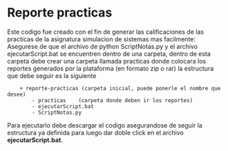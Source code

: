 # Reporte practicas

Este codigo fue creado con el fin de generar las calificaciones de las practicas de la 
asignatura simulacion de sistemas mas facilmente:
Asegurese de que el archivo de python ScriptNotas.py y el archivo ejecutarScript.bat 
se encuentren dentro de una carpeta, dentro de esta carpeta debe crear una carpeta llamada practicas 
donde colocara los reportes generados por la plataforma (en formato zip o rar)
la estructura que debe seguir es la siguiente

```
    + reporte-practicas (carpeta inicial, puede ponerle el nombre que desee)
        - practicas    (carpeta donde deben ir los reportes)
        - ejecutarScript.bat
        - ScriptNotas.py
```

Para ejecutarlo debe descargar el codigo asegurandose de seguir la estructura ya definida para luego dar doble click en el archivo **ejecutarScript.bat**.